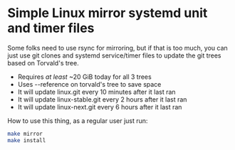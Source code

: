Simple Linux mirror systemd unit and timer files
================================================

Some folks need to use rsync for mirroring, but if that is too much, you can
just use git clones and systemd service/timer files to update the git trees
based on Torvald's tree.

  * Requires *at least* ~20 GiB today for all 3 trees
  * Uses --reference on torvald's tree to save space
  * It will update linux.git every 10 minutes after it last ran
  * It will update linux-stable.git every 2 hours after it last ran
  * It will update linux-next.git every 6 hours after it last ran

How to use this thing, as a regular user just run:

```bash
make mirror
make install
```
